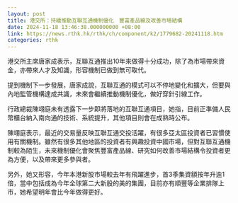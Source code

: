 ```yaml
---
layout: post
title: 港交所：持續推動互聯互通機制優化　豐富產品線及改善市場結構
date: 2024-11-18 13:46:38.000000000 +08:00
link: https://news.rthk.hk/rthk/ch/component/k2/1779682-20241118.htm
categories: rthk
---
```


港交所主席唐家成表示，互聯互通推出10年來做得十分成功，除了為市場帶來資金，亦帶來人才及知識，形容機制已做到無可取代。

提到機制下一步發展，唐家成說，互聯互通的模式可以不停地變化和擴大，但要與內地監管機構達成共識，未來會繼續推動機制優化，做好穿針引線工作。

行政總裁陳翊庭未有透露下一步即將落地的互聯互通項目，她指，目前正準備人民幣櫃台納入南向通的技術、系統提升，其他項目則會在成熟時公布。

陳翊庭表示，最近的交易量反映互聯互通交投活躍，有很多亞太區投資者已習慣使用有關機制。雖然有很多其他地區的投資者有興趣投資中國市場，但對互聯互通機制較為陌生，未來機制優化會聚焦豐富產品線、研究如何改善市場結構令投資者更為方便，以及帶來更多參與者。

另外，她又形容，今年本港新股市場較去年有飛躍進步，首3季集資額按年升逾1倍，當中包括成為今年全球第二大新股的美的集團，目前亦有順豐等企業排隊上市，她希望明年會比今年做得更好。
